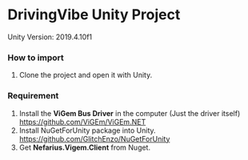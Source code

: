 # DrivingVibe Unity Project

Unity Version: 2019.4.10f1

### How to import

1. Clone the project and open it with Unity.


### Requirement

1. Install the **ViGem Bus Driver** in the computer (Just the driver itself) https://github.com/ViGEm/ViGEm.NET
2. Install NuGetForUnity package into Unity. https://github.com/GlitchEnzo/NuGetForUnity
3. Get **Nefarius.Vigem.Client** from Nuget.






